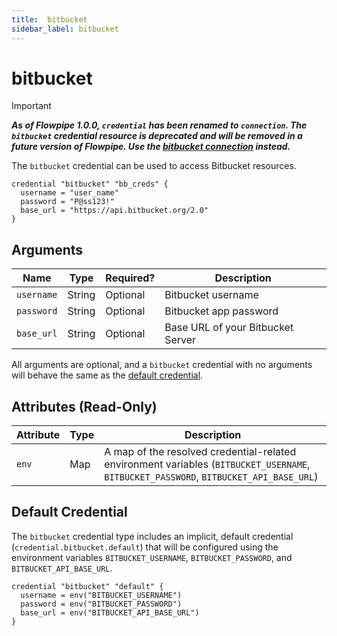 ```yaml
---
title:  bitbucket
sidebar_label: bitbucket
---
```


# bitbucket

> [!IMPORTANT]
> ***As of Flowpipe 1.0.0, `credential` has been renamed to `connection`.  The `bitbucket` credential resource is deprecated and will be removed in a future version of Flowpipe. Use the [bitbucket connection](/docs/reference/config-files/connection/bitbucket) instead.***

The `bitbucket` credential can be used to access Bitbucket resources.

```hcl
credential "bitbucket" "bb_creds" {
  username = "user_name"
  password = "P@ss123!"
  base_url = "https://api.bitbucket.org/2.0"
}
```

## Arguments

| Name            | Type    | Required?| Description
|-----------------|---------|----------|-------------------
| `username`      |  String | Optional | Bitbucket username
| `password`      |  String | Optional | Bitbucket app password
| `base_url`      |  String | Optional | Base URL of your Bitbucket Server

All arguments are optional, and a `bitbucket` credential with no arguments will behave the same as the [default credential](#default-credential).

## Attributes (Read-Only)

| Attribute       | Type    | Description
|-----------------|---------|-----------------
| `env`           | Map     | A map of the resolved credential-related environment variables (`BITBUCKET_USERNAME`, `BITBUCKET_PASSWORD`, `BITBUCKET_API_BASE_URL`)

## Default Credential

The `bitbucket` credential type includes an implicit, default credential (`credential.bitbucket.default`) that will be configured using the environment variables `BITBUCKET_USERNAME`, `BITBUCKET_PASSWORD`, and `BITBUCKET_API_BASE_URL`.

```hcl
credential "bitbucket" "default" {
  username = env("BITBUCKET_USERNAME")
  password = env("BITBUCKET_PASSWORD")
  base_url = env("BITBUCKET_API_BASE_URL")
}
```
